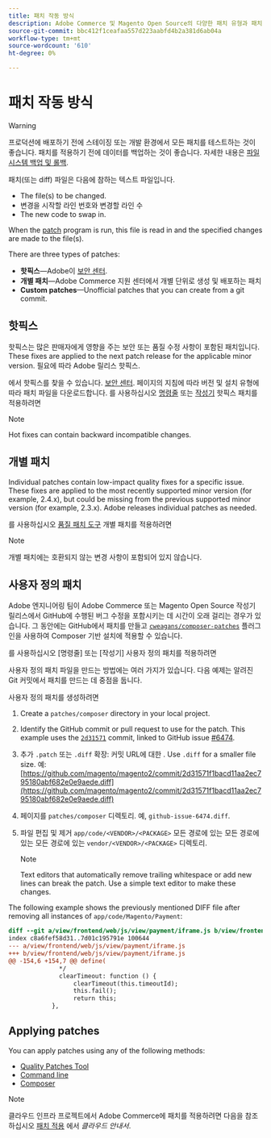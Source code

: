```yaml
---
title: 패치 작동 방식
description: Adobe Commerce 및 Magento Open Source의 다양한 패치 유형과 패치 작동 방식에 대해 알아봅니다.
source-git-commit: bbc412f1ceafaa557d223aabfd4b2a381d6ab04a
workflow-type: tm+mt
source-wordcount: '610'
ht-degree: 0%

---
```



# 패치 작동 방식

>[!WARNING]
>
>프로덕션에 배포하기 전에 스테이징 또는 개발 환경에서 모든 패치를 테스트하는 것이 좋습니다. 패치를 적용하기 전에 데이터를 백업하는 것이 좋습니다. 자세한 내용은 [파일 시스템 백업 및 롤백](https://devdocs.magento.com/guides/v2.4/install-gde/install/cli/install-cli-backup.html).

패치(또는 diff) 파일은 다음에 참하는 텍스트 파일입니다.

- The file(s) to be changed.
- 변경을 시작할 라인 번호와 변경할 라인 수
- The new code to swap in.

When the [patch](https://en.wikipedia.org/wiki/Patch_(Unix)) program is run, this file is read in and the specified changes are made to the file(s).

There are three types of patches:

- **핫픽스**—Adobe이 [보안 센터](https://magento.com/security/patches).
- **개별 패치**—Adobe Commerce 지원 센터에서 개별 단위로 생성 및 배포하는 패치
- **Custom patches**—Unofficial patches that you can create from a git commit.

## 핫픽스

핫픽스는 많은 판매자에게 영향을 주는 보안 또는 품질 수정 사항이 포함된 패치입니다. These fixes are applied to the next patch release for the applicable minor version. 필요에 따라 Adobe 릴리스 핫픽스.

에서 핫픽스를 찾을 수 있습니다. [보안 센터](https://magento.com/security/patches). 페이지의 지침에 따라 버전 및 설치 유형에 따라 패치 파일을 다운로드합니다. 를 사용하십시오 [명령줄](../patches/apply.md#) 또는 [작성기](../patches/apply.md) 핫픽스 패치를 적용하려면

>[!NOTE]
>
>Hot fixes can contain backward incompatible changes.

## 개별 패치

Individual patches contain low-impact quality fixes for a specific issue. These fixes are applied to the most recently supported minor version (for example, 2.4.x), but could be missing from the previous supported minor version (for example, 2.3.x). Adobe releases individual patches as needed.

를 사용하십시오 [품질 패치 도구](https://devdocs.magento.com/quality-patches/tool.html) 개별 패치를 적용하려면

>[!NOTE]
>
>개별 패치에는 호환되지 않는 변경 사항이 포함되어 있지 않습니다.

## 사용자 정의 패치

Adobe 엔지니어링 팀이 Adobe Commerce 또는 Magento Open Source 작성기 릴리스에서 GitHub에 수행된 버그 수정을 포함시키는 데 시간이 오래 걸리는 경우가 있습니다. 그 동안에는 GitHub에서 패치를 만들고 [`cweagans/composer-patches`](https://github.com/cweagans/composer-patches/) 플러그인을 사용하여 Composer 기반 설치에 적용할 수 있습니다.

를 사용하십시오 [명령줄] 또는 [작성기] 사용자 정의 패치를 적용하려면

사용자 정의 패치 파일을 만드는 방법에는 여러 가지가 있습니다. 다음 예제는 알려진 Git 커밋에서 패치를 만드는 데 중점을 둡니다.

사용자 정의 패치를 생성하려면

1. Create a `patches/composer` directory in your local project.
1. Identify the GitHub commit or pull request to use for the patch. This example uses the [`2d31571`](https://github.com/magento/magento2/commit/) commit, linked to GitHub issue [#6474](https://github.com/magento/magento2/issues/6474).
1. 추가 `.patch` 또는 `.diff` 확장: 커밋 URL에 대한 . Use `.diff` for a smaller file size. 예: [https://github.com/magento/magento2/commit/2d31571f1bacd11aa2ec795180abf682e0e9aede.diff](https://github.com/magento/magento2/commit/2d31571f1bacd11aa2ec795180abf682e0e9aede.diff)
1. 페이지를 `patches/composer` 디렉토리. 예, `github-issue-6474.diff`.
1. 파일 편집 및 제거 `app/code/<VENDOR>/<PACKAGE>` 모든 경로에 있는 모든 경로에 있는 모든 경로에 있는 `vendor/<VENDOR>/<PACKAGE>` 디렉토리.

   >[!NOTE]
   >
   >Text editors that automatically remove trailing whitespace or add new lines can break the patch. Use a simple text editor to make these changes.

The following example shows the previously mentioned DIFF file after removing all instances of `app/code/Magento/Payment`:

```diff
diff --git a/view/frontend/web/js/view/payment/iframe.js b/view/frontend/web/js/view/payment/iframe.js
index c8a6fef58d31..7d01c195791e 100644
--- a/view/frontend/web/js/view/payment/iframe.js
+++ b/view/frontend/web/js/view/payment/iframe.js
@@ -154,6 +154,7 @@ define(
              */
              clearTimeout: function () {
                  clearTimeout(this.timeoutId);
                  this.fail();
                  return this;
            },
```

## Applying patches

You can apply patches using any of the following methods:

- [Quality Patches Tool](https://devdocs.magento.com/quality-patches/tool.html)
- [Command line](../patches/apply.md#command-line)
- [Composer](../patches/apply.md#composer)

>[!NOTE]
>
>클라우드 인프라 프로젝트에서 Adobe Commerce에 패치를 적용하려면 다음을 참조하십시오 [패치 적용](https://devdocs.magento.com/cloud/project/project-patch.html) 에서 _클라우드 안내서_.

